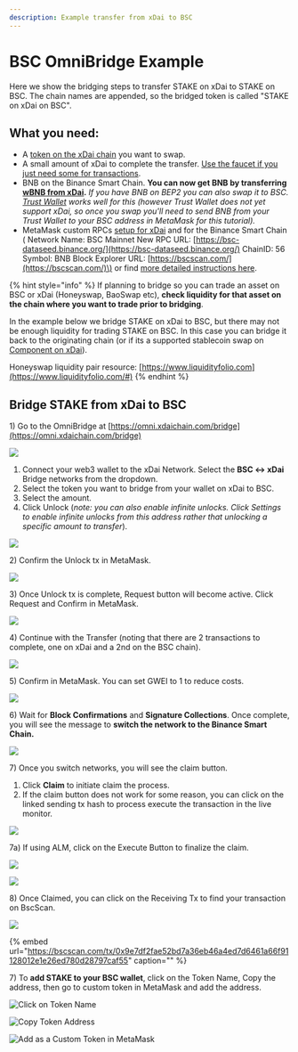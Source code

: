 ```yaml
---
description: Example transfer from xDai to BSC
---
```


# BSC OmniBridge Example

Here we show the bridging steps to transfer STAKE on xDai to STAKE on BSC. The chain names are appended, so the bridged token is called "STAKE on xDai on BSC".

## What you need:

* A [token on the xDai chain](https://blockscout.com/xdai/mainnet/bridged-tokens/eth) you want to swap.
* A small amount of xDai to complete the transfer. [Use the faucet if you just need some for transactions](https://blockscout.com/xdai/mainnet/faucet).
* BNB on the Binance Smart Chain. **You can now get BNB by transferring** [**wBNB from xDai**](wbnb-auto-conversion-to-bnb.md)**.** _If you have BNB on BEP2 you can also swap it to BSC._ [_Trust Wallet_](https://trustwallet.com/) _works well for this \(however Trust Wallet does not yet support xDai, so once you swap you'll need to send BNB from your Trust Wallet to your BSC address in MetaMask for this tutorial\)._
* MetaMask custom RPCs [setup for xDai](../../../wallets/metamask/metamask-setup.md) and for the Binance Smart Chain \( Network Name: BSC Mainnet New RPC URL: [https://bsc-dataseed.binance.org/](https://bsc-dataseed.binance.org/) ChainID: 56 Symbol: BNB Block Explorer URL: [https://bscscan.com/](https://bscscan.com/)\) or find [more detailed instructions here](https://docs.binance.org/smart-chain/wallet/metamask.html).

{% hint style="info" %}
If planning to bridge so you can trade an asset on BSC or xDai \(Honeyswap, BaoSwap etc\), **check liquidity for that asset on the chain where you want to trade prior to bridging**.   
  
In the example below we bridge STAKE on xDai to BSC, but there may not be enough liquidity for trading STAKE on BSC. In this case you can bridge it back to the originating chain \(or if its a supported stablecoin swap on [Component on xDai](https://xdai.component.finance/)\). 

Honeyswap liquidity pair resource: [https://www.liquidityfolio.com](https://www.liquidityfolio.com/#)
{% endhint %}

## Bridge STAKE from xDai to BSC

1\) Go to the OmniBridge at [https://omni.xdaichain.com/bridge](https://omni.xdaichain.com/bridge)

![](../../../../.gitbook/assets/bsc-1.png)

1. Connect your web3 wallet to the xDai Network. Select the **BSC &lt;-&gt; xDai** Bridge networks from the dropdown.
2. Select the token you want to bridge from your wallet on xDai to BSC.
3. Select the amount.
4. Click Unlock \(_note: you can also enable infinite unlocks. Click Settings to enable infinite unlocks from this address rather that unlocking a specific amount to transfer_\).

![](../../../../.gitbook/assets/bsc2.png)

2\) Confirm the Unlock tx in MetaMask.

![](../../../../.gitbook/assets/bsc-3.png)

3\) Once Unlock tx is complete, Request button will become active. Click Request and Confirm in MetaMask.

![](../../../../.gitbook/assets/request.png)

4\) Continue with the Transfer \(noting that there are 2 transactions to complete, one on xDai and a 2nd on the BSC chain\).

![](../../../../.gitbook/assets/bsc-confirm-1.png)

5\) Confirm in MetaMask. You can set GWEI to 1 to reduce costs.

![](../../../../.gitbook/assets/confirm-2%20%281%29.png)

6\) Wait for **Block Confirmations** and **Signature Collections**. Once complete, you will see the message to **switch the network to the Binance Smart Chain.**

![](../../../../.gitbook/assets/img4%20%282%29.png)

7\) Once you switch networks, you will see the claim button.

1. Click **Claim** to initiate claim the process. 
2. If the claim button does not work for some reason, you can click on the linked sending tx hash to process execute the transaction in the live monitor.

![](../../../../.gitbook/assets/img5%20%281%29.png)

7a\) If using ALM, click on the Execute Button to finalize the claim.

![](../../../../.gitbook/assets/alm1%20%281%29%20%281%29%20%281%29%20%282%29%20%282%29%20%282%29%20%282%29%20%282%29%20%282%29.png)

![](../../../../.gitbook/assets/alm2.png)

8\) Once Claimed, you can click on the Receiving Tx to find your transaction on BscScan.

![](../../../../.gitbook/assets/receiving.png)

{% embed url="https://bscscan.com/tx/0x9e7df2fae52bd7a36eb46a4ed7d6461a66f91128012e1e26ed780d28797caf55" caption="" %}

7\) To **add STAKE to your BSC wallet**, click on the Token Name, Copy the address, then go to custom token in MetaMask and add the address.

![Click on Token Name](../../../../.gitbook/assets/tokenname.png)

![Copy Token Address](../../../../.gitbook/assets/tokenaddress.png)

![Add as a Custom Token in MetaMask](../../../../.gitbook/assets/tokentomm.png)

